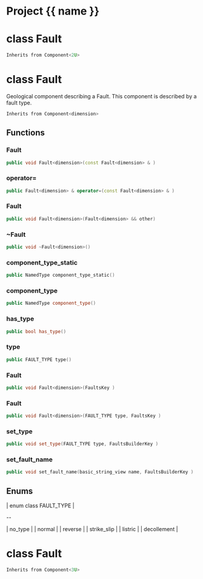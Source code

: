 <script setup>
import {useRoute} from 'vitepress'
const {path} = useRoute()
const tokens = path.split('/')
const words = tokens[2].split('-');
for (let i = 0; i < words.length; i++) {
    words[i] = words[i].charAt(0).toUpperCase() + words[i].slice(1);
    words[i] = words[i].replace('geode', 'Geode')
}
const name = words.join('-');
</script>
# Project {{ name }}

# class Fault


```cpp
Inherits from Component<2U>
```



# class Fault


 Geological component describing a Fault. This component is described by a fault type.



```cpp
Inherits from Component<dimension>
```



## Functions

### Fault

```cpp
public void Fault<dimension>(const Fault<dimension> & )
```


### operator=

```cpp
public Fault<dimension> & operator=(const Fault<dimension> & )
```


### Fault

```cpp
public void Fault<dimension>(Fault<dimension> && other)
```


### ~Fault

```cpp
public void ~Fault<dimension>()
```


### component_type_static

```cpp
public NamedType component_type_static()
```


### component_type

```cpp
public NamedType component_type()
```


### has_type

```cpp
public bool has_type()
```


### type

```cpp
public FAULT_TYPE type()
```


### Fault

```cpp
public void Fault<dimension>(FaultsKey )
```


### Fault

```cpp
public void Fault<dimension>(FAULT_TYPE type, FaultsKey )
```


### set_type

```cpp
public void set_type(FAULT_TYPE type, FaultsBuilderKey )
```


### set_fault_name

```cpp
public void set_fault_name(basic_string_view name, FaultsBuilderKey )
```




## Enums

| enum class FAULT_TYPE |

--

| no_type |
| normal |
| reverse |
| strike_slip |
| listric |
| decollement |





# class Fault


```cpp
Inherits from Component<3U>
```



